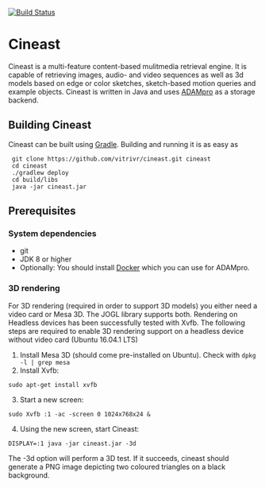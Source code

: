 [![Build Status](https://travis-ci.org/vitrivr/cineast.svg?branch=master)](https://travis-ci.org/vitrivr/cineast)

# Cineast
Cineast is a multi-feature content-based mulitmedia retrieval engine. It is capable of retrieving images, audio- and video sequences as well as 3d models based on edge or color sketches, sketch-based motion queries and example objects.
Cineast is written in Java and uses [ADAMpro](https://github.com/vitrivr/ADAMpro) as a storage backend.

## Building Cineast
Cineast can be built using [Gradle](http://gradle.org/). Building and running it is as easy as
```
 git clone https://github.com/vitrivr/cineast.git cineast
 cd cineast
 ./gradlew deploy
 cd build/libs
 java -jar cineast.jar
 ```

## Prerequisites
### System dependencies
* git
* JDK 8 or higher
* Optionally: You should install [Docker](https://docs.docker.com/engine/installation/linux/ubuntulinux/) which you can use for ADAMpro.

### 3D rendering
For 3D rendering (required in order to support 3D models) you either need a video card or Mesa 3D. The JOGL library supports both. Rendering on Headless devices has been successfully tested with Xvfb. The following steps are required to enable
3D rendering support on a headless device without video card (Ubuntu 16.04.1 LTS)

1. Install Mesa 3D (should come pre-installed on Ubuntu). Check with `dpkg -l | grep mesa`
2. Install Xvfb:

 ```
 sudo apt-get install xvfb
 ```
 
3. Start a new screen:

 ```
 sudo Xvfb :1 -ac -screen 0 1024x768x24 &
 ```
 
4. Using the new screen, start Cineast:

 ```
 DISPLAY=:1 java -jar cineast.jar -3d
 ```
 
The -3d option will perform a 3D test. If it succeeds, cineast should generate a PNG image depicting two coloured
triangles on a black background.

